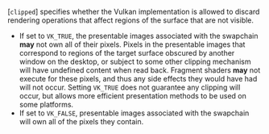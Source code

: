 [`clipped`] specifies whether the Vulkan implementation is allowed to
discard rendering operations that affect regions of the surface that are
not visible.
 - If set to `VK_TRUE`, the presentable images associated with the swapchain  **may**  not own all of their pixels. Pixels in the presentable images that correspond to regions of the target surface obscured by another window on the desktop, or subject to some other clipping mechanism will have undefined content when read back. Fragment shaders  **may**  not execute for these pixels, and thus any side effects they would have had will not occur. Setting `VK_TRUE` does not guarantee any clipping will occur, but allows more efficient presentation methods to be used on some platforms.
 - If set to `VK_FALSE`, presentable images associated with the swapchain will own all of the pixels they contain.